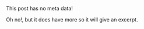 

This post has no meta data!

<!-- more -->

Oh no!, but it does have more so it will give an excerpt.
